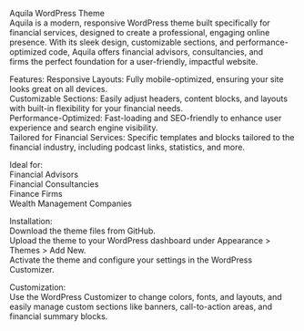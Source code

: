Aquila WordPress Theme </br>
Aquila is a modern, responsive WordPress theme built specifically for financial services, designed to create a professional, engaging online </br>presence. With its sleek design, customizable sections, and performance-optimized code, Aquila offers financial advisors, consultancies, and </br> firms the perfect foundation for a user-friendly, impactful website.

Features:
Responsive Layouts: Fully mobile-optimized, ensuring your site looks great on all devices. </br>
Customizable Sections: Easily adjust headers, content blocks, and layouts with built-in flexibility for your financial needs. </br>
Performance-Optimized: Fast-loading and SEO-friendly to enhance user experience and search engine visibility. </br>
Tailored for Financial Services: Specific templates and blocks tailored to the financial industry, including podcast links, statistics, and more. </br>

Ideal for: </br>
Financial Advisors </br>
Financial Consultancies </br>
Finance Firms </br>
Wealth Management Companies </br>

Installation: </br>
Download the theme files from GitHub. </br>
Upload the theme to your WordPress dashboard under Appearance > Themes > Add New.</br>
Activate the theme and configure your settings in the WordPress Customizer. </br>

Customization: </br>
Use the WordPress Customizer to change colors, fonts, and layouts, and easily manage custom sections like banners, call-to-action areas, and financial summary blocks.